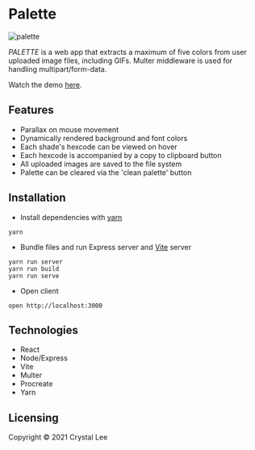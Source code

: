 # Palette
![palette](https://user-images.githubusercontent.com/52181740/138830927-3827056c-3ff1-4b33-b1ab-8de367379c15.gif)

*PALETTE* is a web app that extracts a maximum of five colors from user uploaded image files, including GIFs. Multer middleware is used for handling multipart/form-data.

Watch the demo [here]().

## Features
- Parallax on mouse movement
- Dynamically rendered background and font colors
- Each shade's hexcode can be viewed on hover
- Each hexcode is accompanied by a copy to clipboard button
- All uploaded images are saved to the file system
- Palette can be cleared via the 'clean palette' button

## Installation
- Install dependencies with [yarn](https://yarnpkg.com/)
```
yarn
```
- Bundle files and run Express server and [Vite](https://vitejs.dev/) server
```
yarn run server
yarn run build
yarn run serve
```
- Open client
```
open http://localhost:3000
```

## Technologies
- React
- Node/Express
- Vite
- Multer
- Procreate
- Yarn

## Licensing
Copyright © 2021 Crystal Lee
